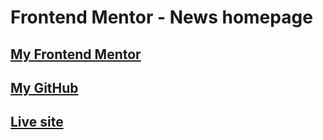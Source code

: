 # Frontend Mentor - News homepage



## [My Frontend Mentor](https://www.frontendmentor.io/profile/shena9y)
## [My GitHub](github.com/shena9y)
## [Live site](https://shena9y.github.io/News-homepage-solution/)
